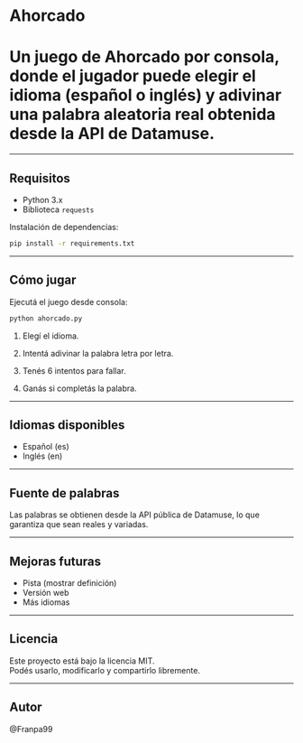 # Ahorcado

# Un juego de **Ahorcado por consola**, donde el jugador puede elegir el idioma (español o inglés) y adivinar una palabra aleatoria real obtenida desde la API de Datamuse.

---

## Requisitos

- Python 3.x
- Biblioteca `requests`

Instalación de dependencias:

```bash
pip install -r requirements.txt
```

---

## Cómo jugar

Ejecutá el juego desde consola:

```bash
python ahorcado.py
```

1. Elegí el idioma.

2. Intentá adivinar la palabra letra por letra.

3. Tenés 6 intentos para fallar.

4. Ganás si completás la palabra.

---

## Idiomas disponibles

- Español (es)
- Inglés (en)

---

## Fuente de palabras

Las palabras se obtienen desde la API pública de Datamuse, lo que garantiza que sean reales y variadas.

---

## Mejoras futuras

- Pista (mostrar definición)
- Versión web
- Más idiomas

---

## Licencia

Este proyecto está bajo la licencia MIT.  
Podés usarlo, modificarlo y compartirlo libremente.

---

## Autor

@Franpa99